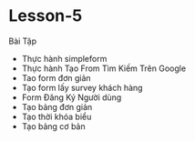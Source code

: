 # Lesson-5
Bài Tập
- Thực hành simpleform
- Thực hành Tạo From Tìm Kiếm Trên Google
- Tao form đơn giản
- Tạo form lấy survey khách hàng
- Form Đăng Ký Người dùng
- Tạo bảng đơn giản
- Tạo thời khóa biểu 
- Tạo bảng cơ bản